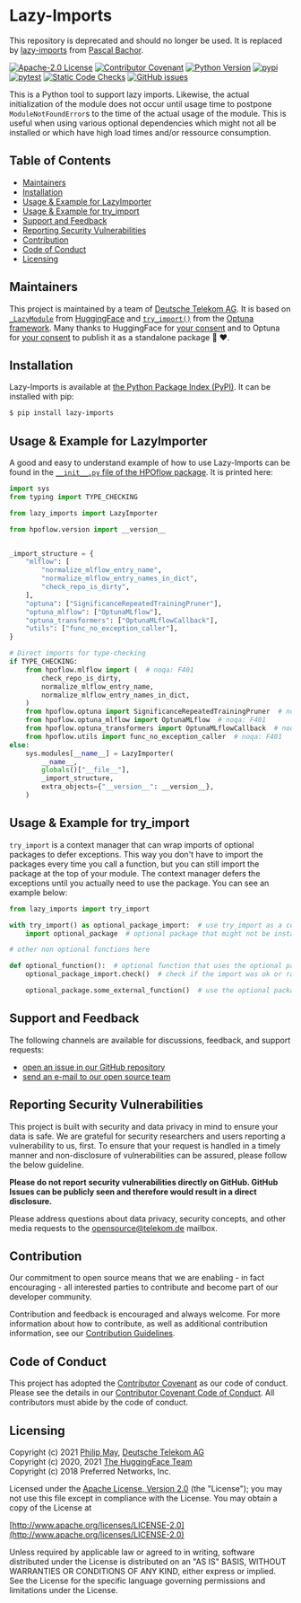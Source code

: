# Lazy-Imports

This repository is deprecated and should no longer be used. It is replaced by [lazy-imports](https://github.com/bachorp/lazy-imports)
from [Pascal Bachor](https://github.com/bachorp).

[![Apache-2.0 License](https://img.shields.io/github/license/telekom/lazy-imports)](https://github.com/telekom/lazy-imports/blob/main/LICENSE)
[![Contributor Covenant](https://img.shields.io/badge/Code%20of%20Conduct-Contributor%20Covenant-ff69b4.svg)](https://github.com/telekom/lazy-imports/blob/main/CODE_OF_CONDUCT.md)
[![Python Version](https://img.shields.io/pypi/pyversions/lazy-imports)](https://www.python.org)
[![pypi](https://img.shields.io/pypi/v/lazy-imports.svg)](https://pypi.python.org/pypi/lazy-imports)
<br/>
[![pytest](https://github.com/telekom/lazy-imports/actions/workflows/pytest.yml/badge.svg)](https://github.com/telekom/lazy-imports/actions/workflows/pytest.yml)
[![Static Code Checks](https://github.com/telekom/lazy-imports/actions/workflows/static_checks.yml/badge.svg)](https://github.com/telekom/lazy-imports/actions/workflows/static_checks.yml)
[![GitHub issues](https://img.shields.io/github/issues-raw/telekom/lazy-imports)](https://github.com/telekom/lazy-imports/issues)

This is a Python tool to support lazy imports.
Likewise, the actual initialization of the module does not occur until usage time
to postpone `ModuleNotFoundError`s to the time of the actual usage of the module.
This is useful when using various optional dependencies which might not all be
installed or which have high load times and/or ressource consumption.

## Table of Contents

- [Maintainers](#maintainers)
- [Installation](#installation)
- [Usage & Example for LazyImporter](#usage--example-for-lazyimporter)
- [Usage & Example for try_import](#usage--example-for-try_import)
- [Support and Feedback](#support-and-feedback)
- [Reporting Security Vulnerabilities](#reporting-security-vulnerabilities)
- [Contribution](#contribution)
- [Code of Conduct](#code-of-conduct)
- [Licensing](#licensing)

## Maintainers

This project is maintained by a team of [Deutsche Telekom AG](https://www.telekom.com/).
It is based on
[`_LazyModule`](https://github.com/huggingface/transformers/blob/e218249b02465ec8b6029f201f2503b9e3b61feb/src/transformers/file_utils.py#L1945)
from [HuggingFace](https://huggingface.co/) and
[`try_import()`](https://github.com/optuna/optuna/blob/1f92d496b0c4656645384e31539e4ee74992ff55/optuna/_imports.py#L89)
from the [Optuna framework](https://optuna.readthedocs.io/).
Many thanks to HuggingFace for
[your consent](https://github.com/huggingface/transformers/issues/12861#issuecomment-886712209)
and to Optuna for
[your consent](https://github.com/optuna/optuna/issues/2776#issuecomment-874614137)
to publish it as a standalone package 🤗 ♥.

## Installation

Lazy-Imports is available at [the Python Package Index (PyPI)](https://pypi.org/project/lazy-imports/).
It can be installed with pip:

```bash
$ pip install lazy-imports
```

## Usage & Example for LazyImporter

A good and easy to understand example of how to use Lazy-Imports can be found in the
[`__init__.py` file of the HPOflow package](https://github.com/telekom/HPOflow/blob/1b26f3b86cad607dd89a31fa9135256d956948cb/hpoflow/__init__.py).
It is printed here:

```python
import sys
from typing import TYPE_CHECKING

from lazy_imports import LazyImporter

from hpoflow.version import __version__


_import_structure = {
    "mlflow": [
        "normalize_mlflow_entry_name",
        "normalize_mlflow_entry_names_in_dict",
        "check_repo_is_dirty",
    ],
    "optuna": ["SignificanceRepeatedTrainingPruner"],
    "optuna_mlflow": ["OptunaMLflow"],
    "optuna_transformers": ["OptunaMLflowCallback"],
    "utils": ["func_no_exception_caller"],
}

# Direct imports for type-checking
if TYPE_CHECKING:
    from hpoflow.mlflow import (  # noqa: F401
        check_repo_is_dirty,
        normalize_mlflow_entry_name,
        normalize_mlflow_entry_names_in_dict,
    )
    from hpoflow.optuna import SignificanceRepeatedTrainingPruner  # noqa: F401
    from hpoflow.optuna_mlflow import OptunaMLflow  # noqa: F401
    from hpoflow.optuna_transformers import OptunaMLflowCallback  # noqa: F401
    from hpoflow.utils import func_no_exception_caller  # noqa: F401
else:
    sys.modules[__name__] = LazyImporter(
        __name__,
        globals()["__file__"],
        _import_structure,
        extra_objects={"__version__": __version__},
    )
```

## Usage & Example for try_import

`try_import` is a context manager that can wrap imports of optional packages to defer
exceptions. This way you don't have to import the packages every time you call a function,
but you can still import the package at the top of your module. The context manager
defers the exceptions until you actually need to use the package.
You can see an example below:

```python
from lazy_imports import try_import

with try_import() as optional_package_import:  # use try_import as a context manager
    import optional_package  # optional package that might not be installed

# other non optional functions here

def optional_function():  # optional function that uses the optional package
    optional_package_import.check()  # check if the import was ok or raise a meaningful exception

    optional_package.some_external_function()  # use the optional package here
```

## Support and Feedback

The following channels are available for discussions, feedback, and support requests:

- [open an issue in our GitHub repository](https://github.com/telekom/lazy-imports/issues/new/choose)
- [send an e-mail to our open source team](mailto:opensource@telekom.de)

## Reporting Security Vulnerabilities

This project is built with security and data privacy in mind to ensure your data is safe.
We are grateful for security researchers and users reporting a vulnerability to us, first.
To ensure that your request is handled in a timely manner and non-disclosure of vulnerabilities
can be assured, please follow the below guideline.

**Please do not report security vulnerabilities directly on GitHub.
GitHub Issues can be publicly seen and therefore would result in a direct disclosure.**

Please address questions about data privacy, security concepts,
and other media requests to the [opensource@telekom.de](mailto:opensource@telekom.de) mailbox.

## Contribution

Our commitment to open source means that we are enabling - in fact encouraging - all interested
parties to contribute and become part of our developer community.

Contribution and feedback is encouraged and always welcome. For more information about how to
contribute, as well as additional contribution information, see our
[Contribution Guidelines](https://github.com/telekom/lazy-imports/blob/main/CONTRIBUTING.md).

## Code of Conduct

This project has adopted the [Contributor Covenant](https://www.contributor-covenant.org/)
as our code of conduct. Please see the details in our
[Contributor Covenant Code of Conduct](https://github.com/telekom/lazy-imports/blob/main/CODE_OF_CONDUCT.md).
All contributors must abide by the code of conduct.

## Licensing

Copyright (c) 2021 [Philip May](https://may.la/), [Deutsche Telekom AG](https://www.telekom.com/)<br/>
Copyright (c) 2020, 2021 [The HuggingFace Team](https://huggingface.co/)<br/>
Copyright (c) 2018 Preferred Networks, Inc.

Licensed under the [Apache License, Version 2.0](https://github.com/telekom/lazy-imports/blob/main/LICENSE) (the "License");
you may not use this file except in compliance with the License.
You may obtain a copy of the License at

[http://www.apache.org/licenses/LICENSE-2.0](http://www.apache.org/licenses/LICENSE-2.0)

Unless required by applicable law or agreed to in writing, software
distributed under the License is distributed on an "AS IS" BASIS,
WITHOUT WARRANTIES OR CONDITIONS OF ANY KIND, either express or implied.
See the License for the specific language governing permissions and
limitations under the License.
